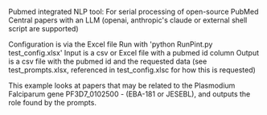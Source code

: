 Pubmed integrated NLP tool:  For serial processing of open-source PubMed Central papers with an LLM (openai, anthropic's claude or external shell script are supported)

Configuration is via the Excel file
Run with 'python RunPint.py test_config.xlsx'
Input is a csv or Excel file with a pubmed id column
Output is a csv file with the pubmed id and the requested data (see test_prompts.xlsx, referenced in test_config.xlsc for how this is requested)

This example looks at papers that may be related to the Plasmodium Falciparum gene PF3D7_0102500 - (EBA-181 or JESEBL), and outputs the role found by the prompts.


